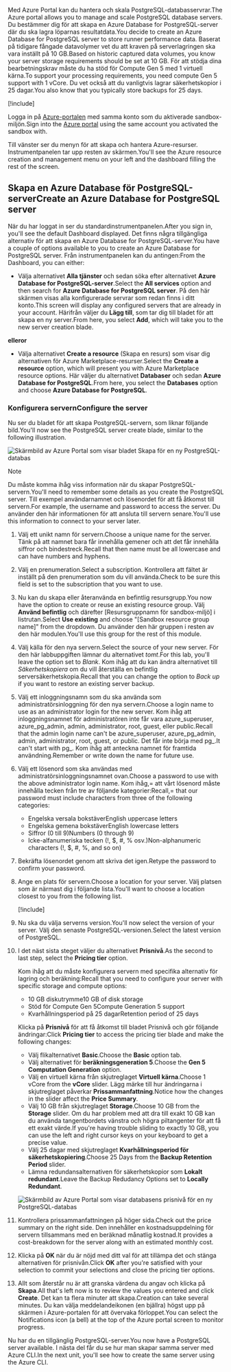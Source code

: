 <span data-ttu-id="54d59-101">Med Azure Portal kan du hantera och skala PostgreSQL-databasservrar.</span><span class="sxs-lookup"><span data-stu-id="54d59-101">The Azure portal allows you to manage and scale PostgreSQL database servers.</span></span> <span data-ttu-id="54d59-102">Du bestämmer dig för att skapa en Azure Database for PostgreSQL-server där du ska lagra löparnas resultatdata.</span><span class="sxs-lookup"><span data-stu-id="54d59-102">You decide to create an Azure Database for PostgreSQL server to store runner performance data.</span></span> <span data-ttu-id="54d59-103">Baserat på tidigare fångade datavolymer vet du att kraven på serverlagringen ska vara inställt på 10 GB.</span><span class="sxs-lookup"><span data-stu-id="54d59-103">Based on historic captured data volumes, you know your server storage requirements should be set at 10 GB.</span></span> <span data-ttu-id="54d59-104">För att stödja dina bearbetningskrav måste du ha stöd för Compute Gen 5 med 1 virtuell kärna.</span><span class="sxs-lookup"><span data-stu-id="54d59-104">To support your processing requirements, you need compute Gen 5 support with 1 vCore.</span></span> <span data-ttu-id="54d59-105">Du vet också att du vanligtvis lagrar säkerhetskopior i 25 dagar.</span><span class="sxs-lookup"><span data-stu-id="54d59-105">You also know that you typically store backups for 25 days.</span></span>

[!include[](../../../includes/azure-sandbox-activate.md)]

<span data-ttu-id="54d59-106">Logga in på [Azure-portalen](https://portal.azure.com/triplecrownlabs.onmicrosoft.com?azure-portal=true) med samma konto som du aktiverade sandbox-miljön.</span><span class="sxs-lookup"><span data-stu-id="54d59-106">Sign into the [Azure portal](https://portal.azure.com/triplecrownlabs.onmicrosoft.com?azure-portal=true) using the same account you activated the sandbox with.</span></span> 

<span data-ttu-id="54d59-107">Till vänster ser du menyn för att skapa och hantera Azure-resurser. Instrumentpanelen tar upp resten av skärmen.</span><span class="sxs-lookup"><span data-stu-id="54d59-107">You'll see the Azure resource creation and management menu on your left and the dashboard filling the rest of the screen.</span></span>

## <a name="create-an-azure-database-for-postgresql-server"></a><span data-ttu-id="54d59-108">Skapa en Azure Database för PostgreSQL-server</span><span class="sxs-lookup"><span data-stu-id="54d59-108">Create an Azure Database for PostgreSQL server</span></span>

<span data-ttu-id="54d59-109">När du har loggat in ser du standardinstrumentpanelen.</span><span class="sxs-lookup"><span data-stu-id="54d59-109">After you sign in, you'll see the default Dashboard displayed.</span></span> <span data-ttu-id="54d59-110">Det finns några tillgängliga alternativ för att skapa en Azure Database for PostgreSQL-server.</span><span class="sxs-lookup"><span data-stu-id="54d59-110">You have a couple of options available to you to create an Azure Database for PostgreSQL server.</span></span> <span data-ttu-id="54d59-111">Från instrumentpanelen kan du antingen:</span><span class="sxs-lookup"><span data-stu-id="54d59-111">From the Dashboard, you can either:</span></span>

- <span data-ttu-id="54d59-112">Välja alternativet **Alla tjänster** och sedan söka efter alternativet **Azure Database for PostgreSQL-server**.</span><span class="sxs-lookup"><span data-stu-id="54d59-112">Select the **All services** option and then search for **Azure Database for PostgreSQL server**.</span></span> <span data-ttu-id="54d59-113">På den här skärmen visas alla konfigurerade servrar som redan finns i ditt konto.</span><span class="sxs-lookup"><span data-stu-id="54d59-113">This screen will display any configured servers that are already in your account.</span></span> <span data-ttu-id="54d59-114">Härifrån väljer du **Lägg till**, som tar dig till bladet för att skapa en ny server.</span><span class="sxs-lookup"><span data-stu-id="54d59-114">From here, you select **Add**, which will take you to the new server creation blade.</span></span>

<span data-ttu-id="54d59-115">**eller**</span><span class="sxs-lookup"><span data-stu-id="54d59-115">**or**</span></span>

- <span data-ttu-id="54d59-116">Välja alternativet **Create a resource** (Skapa en resurs) som visar dig alternativen för Azure Marketplace-resurser.</span><span class="sxs-lookup"><span data-stu-id="54d59-116">Select the **Create a resource** option, which will present you with Azure Marketplace resource options.</span></span> <span data-ttu-id="54d59-117">Här väljer du alternativet **Databaser** och sedan **Azure Database for PostgreSQL**.</span><span class="sxs-lookup"><span data-stu-id="54d59-117">From here, you select the **Databases** option and choose **Azure Database for PostgreSQL**.</span></span>

### <a name="configure-the-server"></a><span data-ttu-id="54d59-118">Konfigurera servern</span><span class="sxs-lookup"><span data-stu-id="54d59-118">Configure the server</span></span>

<span data-ttu-id="54d59-119">Nu ser du bladet för att skapa PostgreSQL-servern, som liknar följande bild.</span><span class="sxs-lookup"><span data-stu-id="54d59-119">You'll now see the PostgreSQL server create blade, similar to the following illustration.</span></span>

![Skärmbild av Azure Portal som visar bladet Skapa för en ny PostgreSQL-databas](../media/4-create-blade.png)

> [!NOTE]
> <span data-ttu-id="54d59-121">Du måste komma ihåg viss information när du skapar PostgreSQL-servern.</span><span class="sxs-lookup"><span data-stu-id="54d59-121">You'll need to remember some details as you create the PostgreSQL server.</span></span> <span data-ttu-id="54d59-122">Till exempel användarnamnet och lösenordet för att få åtkomst till servern.</span><span class="sxs-lookup"><span data-stu-id="54d59-122">For example, the username and password to access the server.</span></span> <span data-ttu-id="54d59-123">Du använder den här informationen för att ansluta till servern senare.</span><span class="sxs-lookup"><span data-stu-id="54d59-123">You'll use this information to connect to your server later.</span></span>

1. <span data-ttu-id="54d59-124">Välj ett unikt namn för servern.</span><span class="sxs-lookup"><span data-stu-id="54d59-124">Choose a unique name for the server.</span></span> <span data-ttu-id="54d59-125">Tänk på att namnet bara får innehålla gemener och att det får innehålla siffror och bindestreck.</span><span class="sxs-lookup"><span data-stu-id="54d59-125">Recall that then name must be all lowercase and can have numbers and hyphens.</span></span>

1. <span data-ttu-id="54d59-126">Välj en prenumeration.</span><span class="sxs-lookup"><span data-stu-id="54d59-126">Select a subscription.</span></span> <span data-ttu-id="54d59-127">Kontrollera att fältet är inställt på den prenumeration som du vill använda.</span><span class="sxs-lookup"><span data-stu-id="54d59-127">Check to be sure this field is set to the subscription that you want to use.</span></span>

1. <span data-ttu-id="54d59-128">Nu kan du skapa eller återanvända en befintlig resursgrupp.</span><span class="sxs-lookup"><span data-stu-id="54d59-128">You now have the option to create or reuse an existing resource group.</span></span> <span data-ttu-id="54d59-129">Välj **Använd befintlig** och därefter <rgn>[Resursgruppnamn för sandbox-miljö]</rgn> i listrutan.</span><span class="sxs-lookup"><span data-stu-id="54d59-129">Select **Use existing** and choose "<rgn>[Sandbox resource group name]</rgn>" from the dropdown.</span></span> <span data-ttu-id="54d59-130">Du använder den här gruppen i resten av den här modulen.</span><span class="sxs-lookup"><span data-stu-id="54d59-130">You'll use this group for the rest of this module.</span></span>

1. <span data-ttu-id="54d59-131">Välj källa för den nya servern.</span><span class="sxs-lookup"><span data-stu-id="54d59-131">Select the source of your new server.</span></span> <span data-ttu-id="54d59-132">För den här labbuppgiften lämnar du alternativet _tomt_.</span><span class="sxs-lookup"><span data-stu-id="54d59-132">For this lab, you'll leave the option set to _Blank_.</span></span> <span data-ttu-id="54d59-133">Kom ihåg att du kan ändra alternativet till _Säkerhetskopiera_ om du vill återställa en befintlig serversäkerhetskopia.</span><span class="sxs-lookup"><span data-stu-id="54d59-133">Recall that you can change the option to _Back up_ if you want to restore an existing server backup.</span></span>

1. <span data-ttu-id="54d59-134">Välj ett inloggningsnamn som du ska använda som administratörsinloggning för den nya servern.</span><span class="sxs-lookup"><span data-stu-id="54d59-134">Choose a login name to use as an administrator login for the new server.</span></span> <span data-ttu-id="54d59-135">Kom ihåg att inloggningsnamnet för administratören inte får vara azure_superuser, azure_pg_admin, admin, administrator, root, guest, eller public.</span><span class="sxs-lookup"><span data-stu-id="54d59-135">Recall that the admin login name can't be azure_superuser, azure_pg_admin, admin, administrator, root, guest, or public.</span></span> <span data-ttu-id="54d59-136">Det får inte börja med pg_.</span><span class="sxs-lookup"><span data-stu-id="54d59-136">It can't start with pg_.</span></span> <span data-ttu-id="54d59-137">Kom ihåg att anteckna namnet för framtida användning.</span><span class="sxs-lookup"><span data-stu-id="54d59-137">Remember or write down the name for future use.</span></span>

1. <span data-ttu-id="54d59-138">Välj ett lösenord som ska användas med administratörsinloggningsnamnet ovan.</span><span class="sxs-lookup"><span data-stu-id="54d59-138">Choose a password to use with the above administrator login name.</span></span> <span data-ttu-id="54d59-139">Kom ihåg,= att vårt lösenord måste innehålla tecken från tre av följande kategorier:</span><span class="sxs-lookup"><span data-stu-id="54d59-139">Recall,= that our password must include characters from three of the following categories:</span></span>
   - <span data-ttu-id="54d59-140">Engelska versala bokstäver</span><span class="sxs-lookup"><span data-stu-id="54d59-140">English uppercase letters</span></span>
   - <span data-ttu-id="54d59-141">Engelska gemena bokstäver</span><span class="sxs-lookup"><span data-stu-id="54d59-141">English lowercase letters</span></span>
   - <span data-ttu-id="54d59-142">Siffror (0 till 9)</span><span class="sxs-lookup"><span data-stu-id="54d59-142">Numbers (0 through 9)</span></span>
   - <span data-ttu-id="54d59-143">Icke-alfanumeriska tecken (!, $, #, % osv.)</span><span class="sxs-lookup"><span data-stu-id="54d59-143">Non-alphanumeric characters (!, $, #, %, and so on)</span></span>

1. <span data-ttu-id="54d59-144">Bekräfta lösenordet genom att skriva det igen.</span><span class="sxs-lookup"><span data-stu-id="54d59-144">Retype the password to confirm your password.</span></span>

1. <span data-ttu-id="54d59-145">Ange en plats för servern.</span><span class="sxs-lookup"><span data-stu-id="54d59-145">Choose a location for your server.</span></span> <span data-ttu-id="54d59-146">Välj platsen som är närmast dig i följande lista.</span><span class="sxs-lookup"><span data-stu-id="54d59-146">You'll want to choose a location closest to you from the following list.</span></span>

    [!include[](../../../includes/azure-sandbox-regions-first-mention-note-friendly.md)]


1. <span data-ttu-id="54d59-147">Nu ska du välja serverns version.</span><span class="sxs-lookup"><span data-stu-id="54d59-147">You'll now select the version of your server.</span></span> <span data-ttu-id="54d59-148">Välj den senaste PostgreSQL-versionen.</span><span class="sxs-lookup"><span data-stu-id="54d59-148">Select the latest version of PostgreSQL.</span></span>

1. <span data-ttu-id="54d59-149">I det näst sista steget väljer du alternativet **Prisnivå**.</span><span class="sxs-lookup"><span data-stu-id="54d59-149">As the second to last step, select the **Pricing tier** option.</span></span>

    <span data-ttu-id="54d59-150">Kom ihåg att du måste konfigurera servern med specifika alternativ för lagring och beräkning:</span><span class="sxs-lookup"><span data-stu-id="54d59-150">Recall that you need to configure your server with specific storage and compute options:</span></span>

    - <span data-ttu-id="54d59-151">10 GB diskutrymme</span><span class="sxs-lookup"><span data-stu-id="54d59-151">10 GB of disk storage</span></span>
    - <span data-ttu-id="54d59-152">Stöd för Compute Gen 5</span><span class="sxs-lookup"><span data-stu-id="54d59-152">Compute Generation 5 support</span></span>
    - <span data-ttu-id="54d59-153">Kvarhållningsperiod på 25 dagar</span><span class="sxs-lookup"><span data-stu-id="54d59-153">Retention period of 25 days</span></span>

    <span data-ttu-id="54d59-154">Klicka på **Prisnivå** för att få åtkomst till bladet Prisnivå och gör följande ändringar:</span><span class="sxs-lookup"><span data-stu-id="54d59-154">Click **Pricing tier** to access the pricing tier blade and make the following changes:</span></span>

    - <span data-ttu-id="54d59-155">Välj flikalternativet **Basic**.</span><span class="sxs-lookup"><span data-stu-id="54d59-155">Choose the **Basic** option tab.</span></span>
    - <span data-ttu-id="54d59-156">Välj alternativet för **beräkningsgeneration 5**.</span><span class="sxs-lookup"><span data-stu-id="54d59-156">Choose the **Gen 5 Computation Generation** option.</span></span>
    - <span data-ttu-id="54d59-157">Välj en virtuell kärna från skjutreglaget **Virtuell kärna**.</span><span class="sxs-lookup"><span data-stu-id="54d59-157">Choose 1 vCore from the **vCore** slider.</span></span> <span data-ttu-id="54d59-158">Lägg märke till hur ändringarna i skjutreglaget påverkar **Prissammanfattning**.</span><span class="sxs-lookup"><span data-stu-id="54d59-158">Notice how the changes in the slider affect the **Price Summary**.</span></span>
    - <span data-ttu-id="54d59-159">Välj 10 GB från skjutreglaget **Storage**.</span><span class="sxs-lookup"><span data-stu-id="54d59-159">Choose 10 GB from the **Storage** slider.</span></span> <span data-ttu-id="54d59-160">Om du har problem med att dra till exakt 10 GB kan du använda tangentbordets vänstra och högra piltangenter för att få ett exakt värde.</span><span class="sxs-lookup"><span data-stu-id="54d59-160">If you're having trouble sliding to exactly 10 GB, you can use the left and right cursor keys on your keyboard to get a precise value.</span></span>
    - <span data-ttu-id="54d59-161">Välj 25 dagar med skjutreglaget **Kvarhållningsperiod för säkerhetskopiering**.</span><span class="sxs-lookup"><span data-stu-id="54d59-161">Choose 25 Days from the **Backup Retention Period** slider.</span></span>
    - <span data-ttu-id="54d59-162">Lämna redundansalternativen för säkerhetskopior som **Lokalt redundant**.</span><span class="sxs-lookup"><span data-stu-id="54d59-162">Leave the Backup Redudancy Options set to **Locally Redundant**.</span></span>

    ![Skärmbild av Azure Portal som visar databasens prisnivå för en ny PostgreSQL-databas](../media/4-azure-db-pricing-tier.png)

1. <span data-ttu-id="54d59-164">Kontrollera prissammanfattningen på höger sida.</span><span class="sxs-lookup"><span data-stu-id="54d59-164">Check out the price summary on the right side.</span></span> <span data-ttu-id="54d59-165">Den innehåller en kostnadsuppdelning för servern tillsammans med en beräknad månatlig kostnad.</span><span class="sxs-lookup"><span data-stu-id="54d59-165">It provides a cost-breakdown for the server along with an estimated monthly cost.</span></span>

1. <span data-ttu-id="54d59-166">Klicka på **OK** när du är nöjd med ditt val för att tillämpa det och stänga alternativen för prisnivån.</span><span class="sxs-lookup"><span data-stu-id="54d59-166">Click **OK** after you're satisfied with your selection to commit your selections and close the pricing tier options.</span></span>

1. <span data-ttu-id="54d59-167">Allt som återstår nu är att granska värdena du angav och klicka på **Skapa**.</span><span class="sxs-lookup"><span data-stu-id="54d59-167">All that's left now is to review the values you entered and click **Create**.</span></span> <span data-ttu-id="54d59-168">Det kan ta flera minuter att skapa.</span><span class="sxs-lookup"><span data-stu-id="54d59-168">Creation can take several minutes.</span></span> <span data-ttu-id="54d59-169">Du kan välja meddelandeikonen (en bjällra) högst upp på skärmen i Azure-portalen för att övervaka förloppet.</span><span class="sxs-lookup"><span data-stu-id="54d59-169">You can select the Notifications icon (a bell) at the top of the Azure portal screen to monitor progress.</span></span>

<span data-ttu-id="54d59-170">Nu har du en tillgänglig PostgreSQL-server.</span><span class="sxs-lookup"><span data-stu-id="54d59-170">You now have a PostgreSQL server available.</span></span> <span data-ttu-id="54d59-171">I nästa del får du se hur man skapar samma server med Azure CLI.</span><span class="sxs-lookup"><span data-stu-id="54d59-171">In the next unit, you'll see how to create the same server using the Azure CLI.</span></span>
